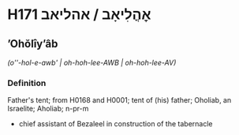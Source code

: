 # H171 אׇהֳלִיאָב / אהליאב

## ʼOhŏlîyʼâb

_(o''-hol-e-awb' | oh-hoh-lee-AWB | oh-hoh-lee-AV)_

### Definition

Father's tent; from H0168 and H0001; tent of (his) father; Oholiab, an Israelite; Aholiab; n-pr-m

- chief assistant of Bezaleel in construction of the tabernacle
